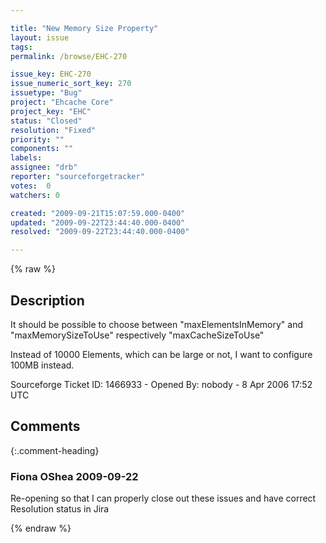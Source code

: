 ```yaml
---

title: "New Memory Size Property"
layout: issue
tags: 
permalink: /browse/EHC-270

issue_key: EHC-270
issue_numeric_sort_key: 270
issuetype: "Bug"
project: "Ehcache Core"
project_key: "EHC"
status: "Closed"
resolution: "Fixed"
priority: ""
components: ""
labels: 
assignee: "drb"
reporter: "sourceforgetracker"
votes:  0
watchers: 0

created: "2009-09-21T15:07:59.000-0400"
updated: "2009-09-22T23:44:40.000-0400"
resolved: "2009-09-22T23:44:40.000-0400"

---
```




{% raw %}



## Description

<div markdown="1" class="description">

It should be possible to choose  between
"maxElementsInMemory"
and
"maxMemorySizeToUse" respectively  "maxCacheSizeToUse"

Instead of 10000 Elements, which can be large or not,
I want to configure 100MB instead.



Sourceforge Ticket ID: 1466933 - Opened By: nobody - 8 Apr 2006 17:52 UTC

</div>

## Comments


{:.comment-heading}
### **Fiona OShea** <span class="date">2009-09-22</span>

<div markdown="1" class="comment">

Re-opening so that I can properly close out these issues and have correct Resolution status in Jira

</div>



{% endraw %}
